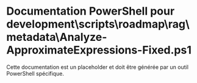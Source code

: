 # Documentation PowerShell pour development\scripts\roadmap\rag\metadata\Analyze-ApproximateExpressions-Fixed.ps1

Cette documentation est un placeholder et doit être générée par un outil PowerShell spécifique.
